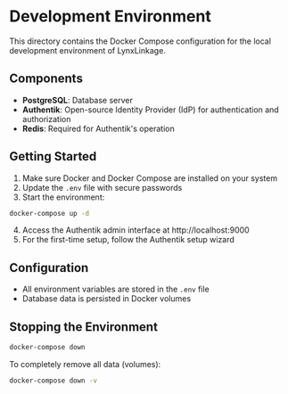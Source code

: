 # Development Environment

This directory contains the Docker Compose configuration for the local development environment of LynxLinkage.

## Components

- **PostgreSQL**: Database server
- **Authentik**: Open-source Identity Provider (IdP) for authentication and authorization
- **Redis**: Required for Authentik's operation

## Getting Started

1. Make sure Docker and Docker Compose are installed on your system
2. Update the `.env` file with secure passwords
3. Start the environment:

```bash
docker-compose up -d
```

4. Access the Authentik admin interface at http://localhost:9000
5. For the first-time setup, follow the Authentik setup wizard

## Configuration

- All environment variables are stored in the `.env` file
- Database data is persisted in Docker volumes

## Stopping the Environment

```bash
docker-compose down
```

To completely remove all data (volumes):

```bash
docker-compose down -v
```
